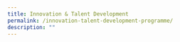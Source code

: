 ```yaml
---
title: Innovation & Talent Development
permalink: /innovation-talent-development-programme/
description: ""
---
```


